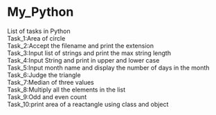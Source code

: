 # My_Python
List of tasks in Python</br>
Task_1:Area of circle</br>
Task_2:Accept the filename and print the extension</br>
Task_3:Input list of strings and print the max string length</br>
Task_4:Input String and print in upper and lower case</br>
Task_5:Input month name and display the number of days in the month</br>
Task_6:Judge the triangle</br>
Task_7:Median of three values</br>
Task_8:Multiply all the elements in the list</br>
Task_9:Odd and even count</br>
Task_10:print area of a reactangle using class and object</br>
